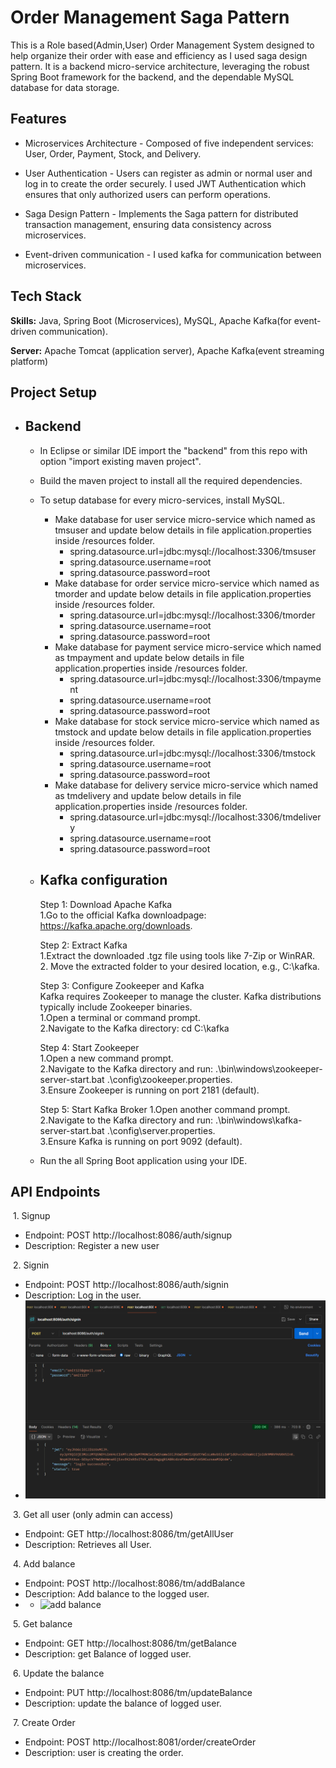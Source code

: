 
# Order Management Saga Pattern

This is a Role based(Admin,User) Order Management System designed to help organize their order with ease and efficiency as I used saga design pattern. It is a backend micro-service architecture, leveraging the robust Spring Boot framework for the backend, and the dependable MySQL database for data storage.



## Features

- Microservices Architecture - Composed of five independent services: User, Order, Payment, Stock, and Delivery.

- User Authentication - Users can register as admin or normal user and log in to create the order securely. I used JWT Authentication which ensures that only authorized users can perform operations.

- Saga Design Pattern - Implements the Saga pattern for distributed transaction management, ensuring data consistency across microservices.

-  Event-driven communication - I used kafka for communication between microservices.



## Tech Stack

**Skills:** Java, Spring Boot (Microservices), MySQL, Apache Kafka(for event-driven communication).

**Server:** Apache Tomcat (application server), Apache Kafka(event streaming platform)


## Project Setup
   - ## Backend
        - In Eclipse or similar IDE import the "backend" from this repo with option "import existing maven project".
        - Build the maven project to install all the required dependencies.
        - To setup database for every micro-services, install MySQL.
          - Make database for user service micro-service which named as tmsuser and update below details in file application.properties inside /resources folder.
            - spring.datasource.url=jdbc:mysql://localhost:3306/tmsuser
            - spring.datasource.username=root
            - spring.datasource.password=root
          - Make database for order service micro-service which named as tmorder and update below details in file application.properties inside /resources folder.
            - spring.datasource.url=jdbc:mysql://localhost:3306/tmorder
            - spring.datasource.username=root
            - spring.datasource.password=root
          - Make database for payment service micro-service which named as tmpayment and update below details in file application.properties inside /resources folder.
            - spring.datasource.url=jdbc:mysql://localhost:3306/tmpayment
            - spring.datasource.username=root
            - spring.datasource.password=root
          - Make database for stock service micro-service which named as tmstock and update below details in file application.properties inside /resources folder.
            - spring.datasource.url=jdbc:mysql://localhost:3306/tmstock
            - spring.datasource.username=root
            - spring.datasource.password=root
          - Make database for delivery service micro-service which named as tmdelivery and update below details in file application.properties inside /resources folder.
            - spring.datasource.url=jdbc:mysql://localhost:3306/tmdelivery
            - spring.datasource.username=root
            - spring.datasource.password=root

        - ## Kafka configuration
             Step 1: Download Apache Kafka  
             1.Go to the official Kafka downloadpage: https://kafka.apache.org/downloads.

             Step 2: Extract Kafka  
             1.Extract the downloaded .tgz file using tools like 7-Zip or WinRAR.   
             2. Move the extracted folder to your desired location, e.g., C:\kafka.

             Step 3: Configure Zookeeper and Kafka  
             Kafka requires Zookeeper to manage the cluster. Kafka distributions typically include Zookeeper binaries.  
             1.Open a terminal or command prompt.   
             2.Navigate to the Kafka directory: cd C:\kafka  
             
             Step 4: Start Zookeeper  
             1.Open a new command prompt.  
             2.Navigate to the Kafka directory and run: .\bin\windows\zookeeper-server-start.bat .\config\zookeeper.properties.  
             3.Ensure Zookeeper is running on port 2181 (default).

            Step 5: Start Kafka Broker
             1.Open another command prompt.   
             2.Navigate to the Kafka directory and run: .\bin\windows\kafka-server-start.bat .\config\server.properties.  
             3.Ensure Kafka is running on port 9092 (default).



        - Run the all Spring Boot application using your IDE.
  

## API Endpoints
&nbsp;1. Signup
- Endpoint: POST http://localhost:8086/auth/signup
- Description: Register a new user

&nbsp;2. Signin
- Endpoint: POST http://localhost:8086/auth/signin
- Description: Log in the user.
- ![image alt](https://github.com/jitendra511/Order-Management-Saga-Pattern-/blob/main/Images/signin.png?raw=true)

&nbsp;3. Get all user (only admin can access)
- Endpoint: GET http://localhost:8086/tm/getAllUser
- Description: Retrieves all User.

&nbsp;4. Add balance
- Endpoint: POST http://localhost:8086/tm/addBalance
- Description: Add balance to the logged user.
- - ![add balance]()

&nbsp;5. Get balance
- Endpoint: GET http://localhost:8086/tm/getBalance
- Description: get Balance of logged user.

&nbsp;6. Update the balance 
- Endpoint: PUT http://localhost:8086/tm/updateBalance
- Description: update the balance of logged user.

&nbsp;7. Create Order 
- Endpoint: POST http://localhost:8081/order/createOrder
- Description: user is creating the order.
